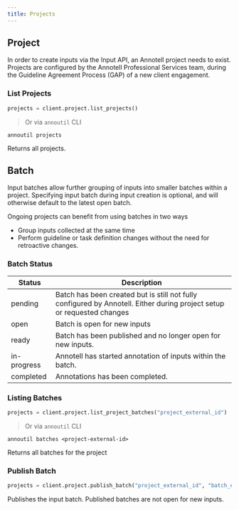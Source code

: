 ```yaml
---
title: Projects
---
```


## Project

In order to create inputs via the Input API, an Annotell project needs to exist.
Projects are configured by the Annotell Professional Services team, during the Guideline Agreement Process (GAP) of a new client engagement.

### List Projects

```python
projects = client.project.list_projects()
```

> Or via `annoutil` CLI

```shell
annoutil projects
```

Returns all projects.

## Batch

Input batches allow further grouping of inputs into smaller batches within a project. Specifying input batch during input creation is optional, and will otherwise default to the latest open batch.

Ongoing projects can benefit from using batches in two ways

- Group inputs collected at the same time
- Perform guideline or task definition changes without the need for retroactive changes.

### Batch Status

| Status      | Description                                                                                                            |
| ----------- | ---------------------------------------------------------------------------------------------------------------------- |
| pending     | Batch has been created but is still not fully configured by Annotell. Either during project setup or requested changes |
| open        | Batch is open for new inputs                                                                                           |
| ready       | Batch has been published and no longer open for new inputs.                                                            |
| in-progress | Annotell has started annotation of inputs within the batch.                                                            |
| completed   | Annotations has been completed.                                                                                        |

### Listing Batches

```python
projects = client.project.list_project_batches("project_external_id")
```

> Or via `annoutil` CLI

```shell
annoutil batches <project-external-id>
```

Returns all batches for the project

### Publish Batch

```python
projects = client.project.publish_batch("project_external_id", "batch_external_id")
```

Publishes the input batch. Published batches are not open for new inputs.

